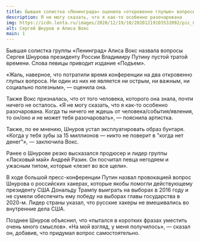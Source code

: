 ```yaml
---
title: Бывшая солистка «Ленинграда» оценила «откровенно глупые» вопросы Шнурова Путину
description: Я не могу сказать, что я как-то особенно разочарована
img: https://icdn.lenta.ru/images/2020/12/19/10/20201219103532092/pic_0e9e9dfc06618d38b7f41be4877b1330.jpg
alt: Сергей Шнуров и Алиса Вокс
main: 1
---
```

Бывшая солистка группы «Ленинград» Алиса Вокс назвала вопросы Сергея Шнурова президенту России Владимиру Путину пустой тратой времени. Слова певицы приводит издание «Подъем».

«Жаль, наверное, что потратили время конференции на два откровенно глупых вопроса. Ни один из них не является ни острым, ни важным, ни социально полезным», — оценила она.

Также Вокс призналась, что от того человека, которого она знала, почти ничего не осталось. «Я не могу сказать, что я как-то особенно разочарована. Когда ты ничего не ждешь от человека/события/явления, то он/оно и не может тебя разочаровать», — пояснила артистка.

Также, по ее мнению, Шнуров устал эксплуатировать образ бунтаря. «Когда у тебя зубы за 15 миллионов — никто не поверит в "когда нет денег"», — заключила Вокс.

Ранее о Шнурове резко высказался продюсер и лидер группы «Ласковый май» Андрей Разин. Он посчитал певца негодяем и ужасным типом, которые «лезет во все щели».

В ходе большой пресс-конференции Путин назвал провокацией вопрос Шнурова о российских хакерах, которые якобы помогли действующему президенту США Дональду Трампу выиграть на выборах в 2016 году и не сумели обеспечить ему победу на выборах главы государства в 2020-м. Лидер страны указал, что русские хакеры не вмешивались во внутренние дела США.

Позднее Шнуров объяснил, что «пытался в коротких фразах уместить очень много смыслов». «На мой взгляд, у меня получилось», — сказал он, добавив, что придумал вопрос самостоятельно.